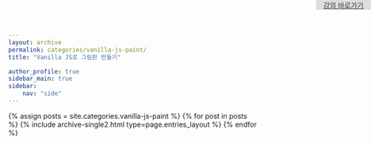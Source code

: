 ```yaml
---
layout: archive
permalink: categories/vanilla-js-paint/
title: "Vanilla JS로 그림판 만들기"

author_profile: true
sidebar_main: true
sidebar:
    nav: "side"
---
```

<style>
    .archive {
        position: relative;
    }
    .linkBtn {
        position: absolute;
        top: 0; right: 200px;
    }
    .linkBtn a {
        display: block;
        font-size: 14px;
        padding: 0 15px;
        background: #ddd;
        color: #333;
        box-sizing: border-box;
    }
    .linkBtn a:hover {
        background: #bbb;
    }
    @media screen and (max-width: 1023px) {
        .linkBtn {
            right: 0px;
        }
    }
</style>

<div class="linkBtn">
    <a href="https://nomadcoders.co/javascript-for-beginners-2/lobby">강의 바로가기</a>
</div>

{% assign posts = site.categories.vanilla-js-paint %}
{% for post in posts %} {% include archive-single2.html type=page.entries_layout %} {% endfor %}